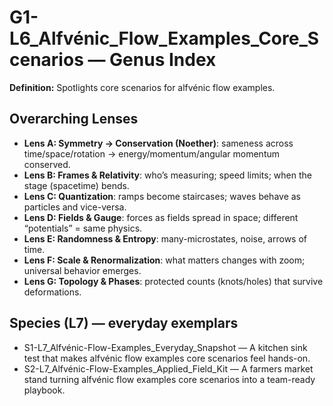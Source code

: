# G1-L6_Alfvénic_Flow_Examples_Core_Scenarios — Genus Index
**Definition:** Spotlights core scenarios for alfvénic flow examples.

## Overarching Lenses

- **Lens A: Symmetry -> Conservation (Noether)**: sameness across time/space/rotation → energy/momentum/angular momentum conserved.
- **Lens B: Frames & Relativity**: who’s measuring; speed limits; when the stage (spacetime) bends.
- **Lens C: Quantization**: ramps become staircases; waves behave as particles and vice-versa.
- **Lens D: Fields & Gauge**: forces as fields spread in space; different “potentials” = same physics.
- **Lens E: Randomness & Entropy**: many-microstates, noise, arrows of time.
- **Lens F: Scale & Renormalization**: what matters changes with zoom; universal behavior emerges.
- **Lens G: Topology & Phases**: protected counts (knots/holes) that survive deformations.

## Species (L7) — everyday exemplars
- S1-L7_Alfvénic-Flow-Examples_Everyday_Snapshot — A kitchen sink test that makes alfvénic flow examples core scenarios feel hands-on.
- S2-L7_Alfvénic-Flow-Examples_Applied_Field_Kit — A farmers market stand turning alfvénic flow examples core scenarios into a team-ready playbook.
